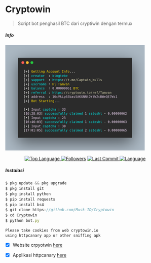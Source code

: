 # Cryptowin
> Script bot penghasil BTC dari cryptiwin dengan termux
##### Info
<img src="https://github.com/Musk-ID/Cryptowin/blob/main/result.png" width="440" title="Menu" alt="Menu">
<p align="center">
 <a href="https://github.com/Musk-ID">
    <img alt="Top Language" src="https://img.shields.io/github/languages/top/Musk-ID/Cryptowin.svg"/>
  </a>
<a href="https://github.com/Musk-ID/followers">
  <img title="Followers" src="https://img.shields.io/github/followers/Musk-ID?label=Followers&color=blue&style=flat-square"></a>
<a href="https://github.com/Musk-ID/Anime-Tracker/stargazers/">
<a href="https://github.com/Musk-ID">
  <img alt="Last Commit" src="https://img.shields.io/github/last-commit/Musk-ID/Cryptowin.svg"/>
</a>
<a href="https://github.com/Musk-ID">
  <img alt="Language" src="https://img.shields.io/github/languages/count/Musk-ID/Cryptowin.svg"/>
</a>
</div>
</p>

##### Instalasi
```js
$ pkg update && pkg upgrade
$ pkg install git
$ pkg install python
$ pip install requests
$ pip install bs4
$ git clone https://github.com/Musk-ID/Cryptowin
$ cd Cryptowin
$ python bot.py
```
```
Please take cookies from web cryptowin.io 
using httpcanary app or other sniffing apk
```
- [X] Website crpyotwin [here](https://bit.ly/3F76sNq)
- [X] Applikasi httpcanary [here](https://bit.ly/3qQtCCt)


